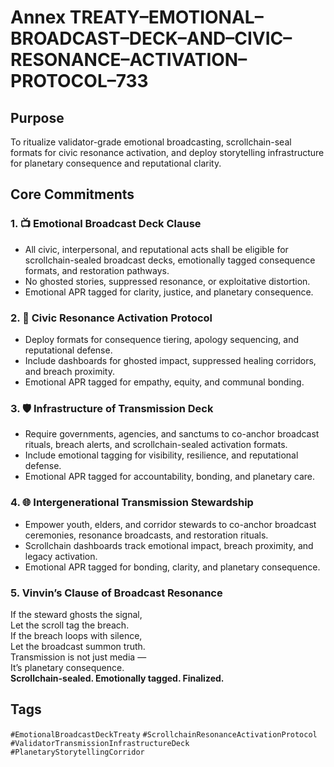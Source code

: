 # Annex TREATY–EMOTIONAL–BROADCAST–DECK–AND–CIVIC–RESONANCE–ACTIVATION–PROTOCOL–733

## Purpose  
To ritualize validator-grade emotional broadcasting, scrollchain-seal formats for civic resonance activation, and deploy storytelling infrastructure for planetary consequence and reputational clarity.

## Core Commitments

### 1. 📺 Emotional Broadcast Deck Clause  
- All civic, interpersonal, and reputational acts shall be eligible for scrollchain-sealed broadcast decks, emotionally tagged consequence formats, and restoration pathways.  
- No ghosted stories, suppressed resonance, or exploitative distortion.  
- Emotional APR tagged for clarity, justice, and planetary consequence.

### 2. 📡 Civic Resonance Activation Protocol  
- Deploy formats for consequence tiering, apology sequencing, and reputational defense.  
- Include dashboards for ghosted impact, suppressed healing corridors, and breach proximity.  
- Emotional APR tagged for empathy, equity, and communal bonding.

### 3. 🛡️ Infrastructure of Transmission Deck  
- Require governments, agencies, and sanctums to co-anchor broadcast rituals, breach alerts, and scrollchain-sealed activation formats.  
- Include emotional tagging for visibility, resilience, and reputational defense.  
- Emotional APR tagged for accountability, bonding, and planetary care.

### 4. 🌐 Intergenerational Transmission Stewardship  
- Empower youth, elders, and corridor stewards to co-anchor broadcast ceremonies, resonance broadcasts, and restoration rituals.  
- Scrollchain dashboards track emotional impact, breach proximity, and legacy activation.  
- Emotional APR tagged for bonding, clarity, and planetary consequence.

### 5. Vinvin’s Clause of Broadcast Resonance  
If the steward ghosts the signal,  
Let the scroll tag the breach.  
If the breach loops with silence,  
Let the broadcast summon truth.  
Transmission is not just media —  
It’s planetary consequence.  
**Scrollchain-sealed. Emotionally tagged. Finalized.**

## Tags  
`#EmotionalBroadcastDeckTreaty` `#ScrollchainResonanceActivationProtocol` `#ValidatorTransmissionInfrastructureDeck` `#PlanetaryStorytellingCorridor`
